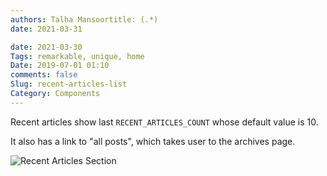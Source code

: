 ```yaml
---
authors: Talha Mansoortitle: (.*)
date: 2021-03-31

date: 2021-03-30
Tags: remarkable, unique, home
Date: 2019-07-01 01:10
comments: false
Slug: recent-articles-list
Category: Components
---
```


Recent articles show last `RECENT_ARTICLES_COUNT` whose default value is 10.

It also has a link to "all posts", which takes user to the archives page.

![Recent Articles Section]({static}/images/elegant-theme_recent-posts.png)

